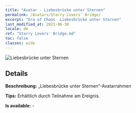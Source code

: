 ```yaml
---
title: "Avatar - Liebesbrücke unter Sternen"
permalink: /Avatars/Starry Lovers' Bridge/
excerpt: "Era of Chaos  Liebesbrücke unter Sternen"
last_modified_at: 2021-06-30
locale: de
ref: "Starry Lovers' Bridge.md"
toc: false
classes: wide
---
```

 ![Liebesbrücke unter Sternen](/images/a/avatarFrame_27.png)

## Details

 **Beschreibung:** „Liebesbrücke unter Sternen“-Avatarrahmen 

 **Tips:** Erhältlich durch Teilnahme am Ereignis. 

 **Is available:**  - 

